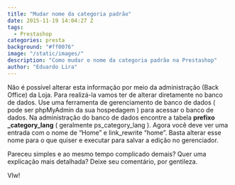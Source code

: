 ```yaml
---
title: "Mudar nome da categoria padrão"
date: 2015-11-19 14:04:27 Z
tags:
  - Prestashop
categories: presta
background: "#ff0076"
image: "/static/images/"
description: "Como mudar o nome da categoria padrão na Prestashop"
author: "Eduardo Lira"
---
```


Não é possível alterar esta informação por meio da administração (Back Office) da Loja.
Para realizá-la vamos ter de alterar diretamente no banco de dados. Use uma ferramenta de gerenciamento de banco de dados ( pode ser phpMyAdmin da sua hospedagem ) para acessar o banco de dados.
Na administração do banco de dados encontre a tabela **prefixo \_category_lang** ( geralmente ps_category_lang ). Agora você deve ver uma entrada com o nome de “Home” e link_rewrite “home”.
Basta alterar esse nome para o que quiser e executar para salvar a edição no gerenciador.

Pareceu simples e ao mesmo tempo complicado demais? Quer uma explicação mais detalhada? Deixe seu comentário, por gentileza.

Vlw!

